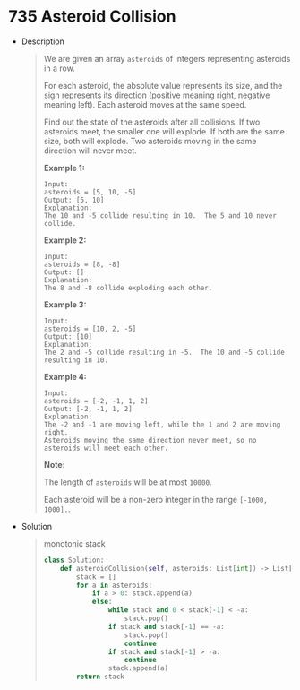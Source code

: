 # 735 Asteroid Collision

- Description

  > We are given an array `asteroids` of integers representing asteroids in a row.
  >
  > For each asteroid, the absolute value represents its size, and the sign represents its direction (positive meaning right, negative meaning left). Each asteroid moves at the same speed.
  >
  > Find out the state of the asteroids after all collisions. If two asteroids meet, the smaller one will explode. If both are the same size, both will explode. Two asteroids moving in the same direction will never meet.
  >
  > **Example 1:**
  >
  > ```
  > Input: 
  > asteroids = [5, 10, -5]
  > Output: [5, 10]
  > Explanation: 
  > The 10 and -5 collide resulting in 10.  The 5 and 10 never collide.
  > ```
  >
  > 
  >
  > **Example 2:**
  >
  > ```
  > Input: 
  > asteroids = [8, -8]
  > Output: []
  > Explanation: 
  > The 8 and -8 collide exploding each other.
  > ```
  >
  > 
  >
  > **Example 3:**
  >
  > ```
  > Input: 
  > asteroids = [10, 2, -5]
  > Output: [10]
  > Explanation: 
  > The 2 and -5 collide resulting in -5.  The 10 and -5 collide resulting in 10.
  > ```
  >
  > 
  >
  > **Example 4:**
  >
  > ```
  > Input: 
  > asteroids = [-2, -1, 1, 2]
  > Output: [-2, -1, 1, 2]
  > Explanation: 
  > The -2 and -1 are moving left, while the 1 and 2 are moving right.
  > Asteroids moving the same direction never meet, so no asteroids will meet each other.
  > ```
  >
  > 
  >
  > **Note:**
  >
  > The length of `asteroids` will be at most `10000`.
  >
  > Each asteroid will be a non-zero integer in the range `[-1000, 1000].`.

- Solution

  > monotonic stack
  >
  > ```python
  > class Solution:
  >     def asteroidCollision(self, asteroids: List[int]) -> List[int]:
  >         stack = []
  >         for a in asteroids:
  >             if a > 0: stack.append(a)
  >             else:
  >                 while stack and 0 < stack[-1] < -a:
  >                     stack.pop()
  >                 if stack and stack[-1] == -a:
  >                     stack.pop()
  >                     continue
  >                 if stack and stack[-1] > -a:
  >                     continue
  >                 stack.append(a)
  >         return stack
  > ```

  